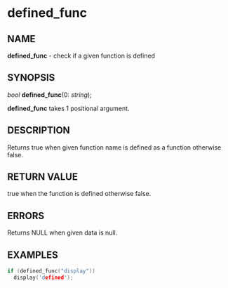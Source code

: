 # defined_func

## NAME

**defined_func** - check if a given function is defined

## SYNOPSIS

*bool* **defined_func**(0: *string*);

**defined_func** takes 1 positional argument.

## DESCRIPTION

Returns true when given function name is defined as a function otherwise false.

## RETURN VALUE

true when the function is defined otherwise false.

## ERRORS

Returns NULL when given data is null.

## EXAMPLES

```cpp
if (defined_func("display"))
  display('defined');
```
